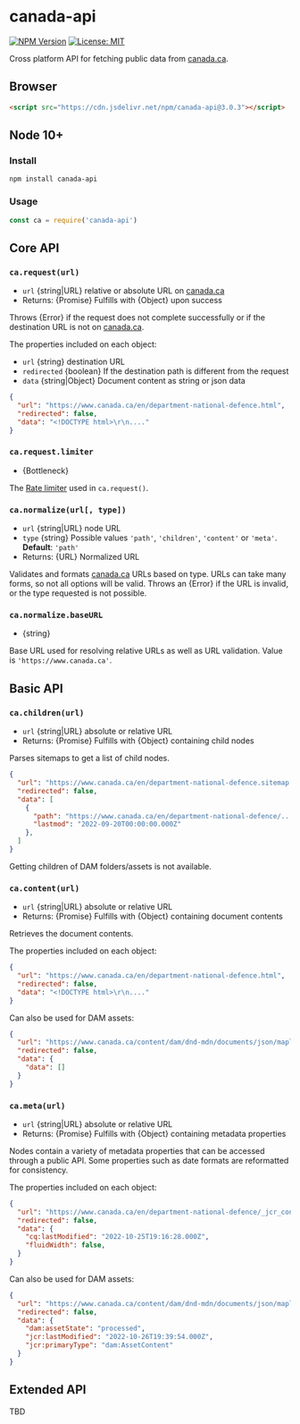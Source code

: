 # canada-api

[![NPM Version](https://img.shields.io/npm/v/canada-api?branch=main)](https://www.npmjs.com/package/canada-api) [![License: MIT](https://img.shields.io/badge/License-MIT-blue.svg)](https://github.com/dnd-mdn/canada-api/blob/main/LICENSE.md)

Cross platform API for fetching public data from [canada.ca](https://www.canada.ca).


## Browser
```html
<script src="https://cdn.jsdelivr.net/npm/canada-api@3.0.3"></script>
```

## Node 10+

### Install

```shell
npm install canada-api
```

### Usage

```js
const ca = require('canada-api')
```

## Core API

### `ca.request(url)`

- `url` {string|URL} relative or absolute URL on [canada.ca](https://www.canada.ca)
- Returns: {Promise} Fulfills with {Object} upon success

Throws {Error} if the request does not complete successfully or if the destination URL is not on [canada.ca](https://www.canada.ca).

The properties included on each object:
- `url` {string} destination URL
- `redirected` {boolean} If the destination path is different from the request
- `data` {string|Object} Document content as string or json data

```json
{
  "url": "https://www.canada.ca/en/department-national-defence.html",
  "redirected": false,
  "data": "<!DOCTYPE html>\r\n...."
}
```


### `ca.request.limiter`

- {Bottleneck}

The [Rate limiter](https://github.com/SGrondin/bottleneck#readme) used in `ca.request()`.


### `ca.normalize(url[, type])`

- `url` {string|URL} node URL
- `type` {string} Possible values `'path'`, `'children'`, `'content'` or `'meta'`. **Default**: `'path'`
- Returns: {URL} Normalized URL

Validates and formats [canada.ca](https://www.canada.ca) URLs based on type. URLs can take many forms, so not all options will be valid. Throws an {Error} if the URL is invalid, or the type requested is not possible.


### `ca.normalize.baseURL`

- {string}

Base URL used for resolving relative URLs as well as URL validation. Value is `'https://www.canada.ca'`.



## Basic API

### `ca.children(url)`

- `url` {string|URL} absolute or relative URL
- Returns: {Promise} Fulfills with {Object} containing child nodes

Parses sitemaps to get a list of child nodes.

```json
{
  "url": "https://www.canada.ca/en/department-national-defence.sitemap.xml",
  "redirected": false,
  "data": [
    {
      "path": "https://www.canada.ca/en/department-national-defence/...",
      "lastmod": "2022-09-20T00:00:00.000Z"
    },
  ]
}
```

Getting children of DAM folders/assets is not available.

### `ca.content(url)`

- `url` {string|URL} absolute or relative URL
- Returns: {Promise} Fulfills with {Object} containing document contents

Retrieves the document contents.

The properties included on each object:
```json
{
  "url": "https://www.canada.ca/en/department-national-defence.html",
  "redirected": false,
  "data": "<!DOCTYPE html>\r\n...."
}
```

Can also be used for DAM assets:

```json
{
  "url": "https://www.canada.ca/content/dam/dnd-mdn/documents/json/maple-en.json",
  "redirected": false,
  "data": {
    "data": []
  }
}
```

### `ca.meta(url)`

- `url` {string|URL} absolute or relative URL
- Returns: {Promise} Fulfills with {Object} containing metadata properties

Nodes contain a variety of metadata properties that can be accessed through a public API. Some properties such as date formats are reformatted for consistency. 

The properties included on each object:
```json
{
  "url": "https://www.canada.ca/en/department-national-defence/_jcr_content.json",
  "redirected": false,
  "data": {
    "cq:lastModified": "2022-10-25T19:16:28.000Z",
    "fluidWidth": false,
  }
}
```

Can also be used for DAM assets:

```json
{
  "url": "https://www.canada.ca/content/dam/dnd-mdn/documents/json/maple-en.json/_jcr_content.json",
  "redirected": false,
  "data": {
    "dam:assetState": "processed",
    "jcr:lastModified": "2022-10-26T19:39:54.000Z",
    "jcr:primaryType": "dam:AssetContent"
  }
}
```

## Extended API

TBD
